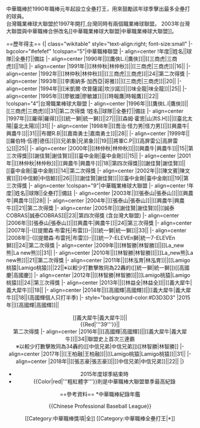 中華職棒於1990年職棒元年起設立全壘打王，用來鼓勵該年球季擊出最多全壘打的球員。
<br>台灣職業棒球大聯盟於1997年開打,台灣同時有兩個職業棒球聯盟。
2003年台灣大聯盟與中華職棒合併改名[[中華職業棒球大聯盟|中華職業棒球大聯盟]]。

==歷年得主==
{| class="wikitable" style="text-align:right; font-size:small"
|-bgcolor="#efefef"
!colspan="5"|中華職棒聯盟
|- align=center
!年度||姓名||球隊||全壘打||備註
|- align=center
|1990年||[[鷹俠L.I|鷹俠]]||[[三商虎|三商虎]]||18||
|- align=center
|1991年||[[林仲秋|林仲秋]]||[[三商虎|三商虎]]||16||
|- align=center
|1992年||[[林仲秋|林仲秋]]||[[三商虎|三商虎]]||24||第二次得獎
|- align=center
|1993年||[[李奧納多·加西亞|哥雅]]||[[三商虎|三商虎]]||20||
|- align=center
|1994年||[[米凱爾·坎普薩諾|坎沙諾]]||[[味全龍|味全龍]]||25||
|- align=center
|1995年||[[廖敏雄|廖敏雄]]||[[時報鷹|時報鷹]]||22||
!colspan="4"|台灣職業棒球大聯盟
|- align=center
|1996年||[[鷹俠L.I|鷹俠]]||[[三商虎|三商虎]]||31||第二次得獎
!姓名||球隊||全壘打||備註
|- align=center
|1997年||[[羅得|羅得]]||[[統一獅|統一獅]]||27||||[[森姆·霍恩|山洪S.H]]||[[臺北太陽|臺北太陽]]||31||
|- align=center
|1998年||[[喬治·怪力男|怪力男]]||[[興農牛|興農牛]]||31||||布爾R.B||[[嘉南勇士|嘉南勇士]]||28||
|- align=center
|1999年||[[羅伯特·伍德|德伍]]||[[兄弟象|兄弟象]]||19||||將軍C.P||[[高屏雷公|高屏雷公]]||25||
|- align=center
|2000年||[[林仲秋|林仲秋]]||[[興農牛|興農牛]]||15||第三次得獎||[[謝佳賢|謝佳賢]]||[[臺中金剛|臺中金剛]]||15||
|- align=center
|2001年||[[林仲秋|林仲秋]]||[[興農牛|興農牛]]||18||第四次得獎||[[謝佳賢|謝佳賢]]||[[臺中金剛|臺中金剛]]||14||第二次得獎
|- align=center
|2002年||[[陳文賓|陳文賓]]||[[中信鯨|中信鯨]]||26||||[[謝佳賢|謝佳賢]]||[[臺中金剛|臺中金剛]]||19||第三次得獎
|- align=center
!colspan="9"|中華職業棒球大聯盟
|- align=center
!年度||姓名||球隊||全壘打||備註
|- align=center
|2003年||[[張泰山|張泰山]]||[[興農牛|興農牛]]||28||
|- align=center
|2004年||[[張泰山|張泰山]]||[[興農牛|興農牛]]||21||第二次得獎
|- align=center
|2005年||[[謝佳賢|謝佳賢]]||[[誠泰COBRAS|誠泰COBRAS]]||23||第四次得獎 (含台灣大聯盟)
|- align=center
|2006年||[[張泰山|張泰山]]||[[興農牛|興農牛]]||24||第三次得獎
|- align=center
|2007年||-{[[提爾森·布雷托|布雷]]}-||[[統一獅|統一獅]]||33||
|- align=center
|2008年||-{[[提爾森·布雷托|布雷]]}-||[[統一7-ELEVEn獅|統一7-ELEVEn獅]]||24||第二次得獎
|- align=center
|2009年||[[林智勝|林智勝]]||[[La_new熊|La new熊]]||31||
|- align=center
|2010年||[[林智勝|林智勝]]||[[La_new熊|La new熊]]||21||第二次得獎
|- align=center
|2011年||[[林泓育|林泓育]]||[[Lamigo桃猿|Lamigo桃猿]]||22||※以較少打數擊敗同為22轟的([[統一獅|統一獅]])[[高國慶|高國慶]]
|- align=center
|2012年||[[林智勝|林智勝]]||[[Lamigo桃猿|Lamigo桃猿]]||24||第三次得獎
|- align=center
|2013年||[[林益全|林益全]]||[[義大犀牛|義大犀牛]]||18||
|- align=center
|2014年||[[高國輝|高國輝]]||[[義大犀牛|義大犀牛]]||18||(高國輝個人只打半季)
|- style="background-color:#D3D3D3"
|2015年||[[高國輝|高國輝]]||<center>[[義大犀牛|義大犀牛]]||<center>{{Red|'''39'''}}||<center>第二次得獎
|- align=center
|2016年||[[高國輝|高國輝]]||[[義大犀牛|義大犀牛]]||34||聯盟史上首次三連霸<br>※以較少打數擊敗同為34轟的([[中信兄弟|中信兄弟]])[[林智勝|林智勝]]
|- align=center
|2017年||[[王柏融|王柏融]]||[[Lamigo桃猿|Lamigo桃猿]]||31||
|- align=center
|2018年||[[張志豪|張志豪]]||[[中信兄弟|中信兄弟]]||22||
|}
*  2015年度球季結束時
* {{Color|red|'''粗紅體字'''}}則是中華職棒大聯盟單季最高紀錄

==參考資料==
*中華職棒紀錄年鑑

{{Chinese Professional Baseball League}}

[[Category:中華職棒獎項|全]]
[[Category:中華職棒全壘打王|*]]